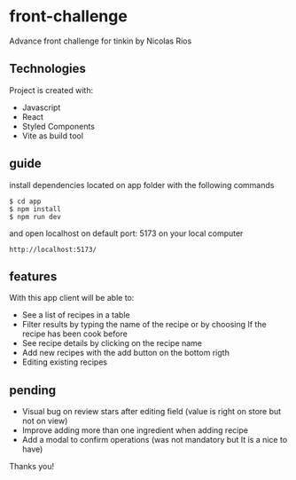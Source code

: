 # front-challenge

Advance front challenge for tinkin by Nicolas Rios

## Technologies

Project is created with:

- Javascript
- React
- Styled Components
- Vite as build tool

## guide

install dependencies located on app folder with the following commands

```
$ cd app
$ npm install
$ npm run dev
```

and open localhost on default port: 5173 on your local computer

```
http://localhost:5173/

```

## features

With this app client will be able to:

- See a list of recipes in a table
- Filter results by typing the name of the recipe or by choosing If the recipe has been cook before
- See recipe details by clicking on the recipe name
- Add new recipes with the add button on the bottom rigth
- Editing existing recipes

## pending

- Visual bug on review stars after editing field (value is right on store but not on view)
- Improve adding more than one ingredient when adding recipe
- Add a modal to confirm operations (was not mandatory but It is a nice to have)

Thanks you!
